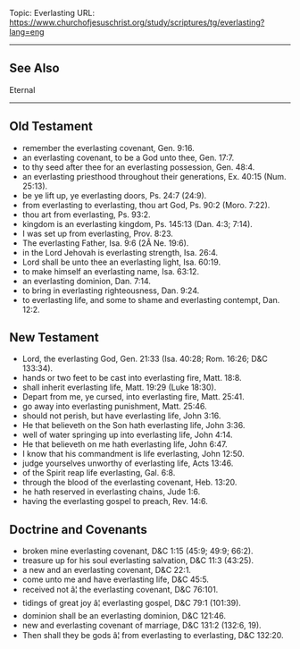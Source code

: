 Topic: Everlasting
URL: https://www.churchofjesuschrist.org/study/scriptures/tg/everlasting?lang=eng

---

## See Also

Eternal

---

## Old Testament

- remember the everlasting covenant, Gen. 9:16.
- an everlasting covenant, to be a God unto thee, Gen. 17:7.
- to thy seed after thee for an everlasting possession, Gen. 48:4.
- an everlasting priesthood throughout their generations, Ex. 40:15 (Num. 25:13).
- be ye lift up, ye everlasting doors, Ps. 24:7 (24:9).
- from everlasting to everlasting, thou art God, Ps. 90:2 (Moro. 7:22).
- thou art from everlasting, Ps. 93:2.
- kingdom is an everlasting kingdom, Ps. 145:13 (Dan. 4:3; 7:14).
- I was set up from everlasting, Prov. 8:23.
- The everlasting Father, Isa. 9:6 (2Â Ne. 19:6).
- in the Lord Jehovah is everlasting strength, Isa. 26:4.
- Lord shall be unto thee an everlasting light, Isa. 60:19.
- to make himself an everlasting name, Isa. 63:12.
- an everlasting dominion, Dan. 7:14.
- to bring in everlasting righteousness, Dan. 9:24.
- to everlasting life, and some to shame and everlasting contempt, Dan. 12:2.

## New Testament

- Lord, the everlasting God, Gen. 21:33 (Isa. 40:28; Rom. 16:26; D&C 133:34).
- hands or two feet to be cast into everlasting fire, Matt. 18:8.
- shall inherit everlasting life, Matt. 19:29 (Luke 18:30).
- Depart from me, ye cursed, into everlasting fire, Matt. 25:41.
- go away into everlasting punishment, Matt. 25:46.
- should not perish, but have everlasting life, John 3:16.
- He that believeth on the Son hath everlasting life, John 3:36.
- well of water springing up into everlasting life, John 4:14.
- He that believeth on me hath everlasting life, John 6:47.
- I know that his commandment is life everlasting, John 12:50.
- judge yourselves unworthy of everlasting life, Acts 13:46.
- of the Spirit reap life everlasting, Gal. 6:8.
- through the blood of the everlasting covenant, Heb. 13:20.
- he hath reserved in everlasting chains, Jude 1:6.
- having the everlasting gospel to preach, Rev. 14:6.

## Doctrine and Covenants

- broken mine everlasting covenant, D&C 1:15 (45:9; 49:9; 66:2).
- treasure up for his soul everlasting salvation, D&C 11:3 (43:25).
- a new and an everlasting covenant, D&C 22:1.
- come unto me and have everlasting life, D&C 45:5.
- received not â¦ the everlasting covenant, D&C 76:101.
- tidings of great joy â¦ everlasting gospel, D&C 79:1 (101:39).
- dominion shall be an everlasting dominion, D&C 121:46.
- new and everlasting covenant of marriage, D&C 131:2 (132:6, 19).
- Then shall they be gods â¦ from everlasting to everlasting, D&C 132:20.

